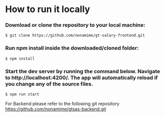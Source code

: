 # How to run it locally


### Download or clone the repository to your local machine:

```
$ git clone https://github.com/nonamime/gt-salary-frontend.git
```


### Run npm install inside the downloaded/cloned folder:

```
$ npm install
```

### Start the dev server by running the command below. Navigate to http://localhost:4200/. The app will automatically reload if you change any of the source files.


```
$ npm run start
```

For Backend please refer to the following git repository
https://github.com/nonamime/gtsas-backend.git
